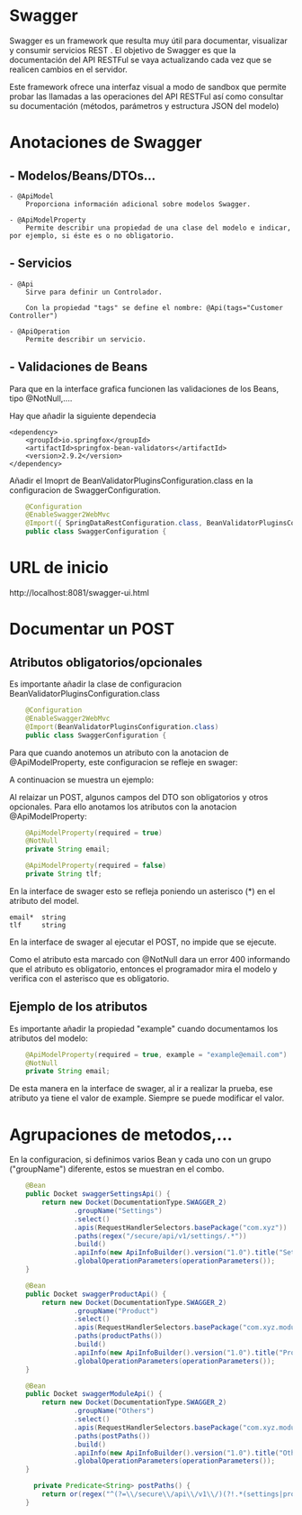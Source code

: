 # Swagger 
Swagger es un framework que resulta muy útil para documentar, visualizar y consumir servicios REST . El objetivo de Swagger es que la documentación del API RESTFul se vaya actualizando cada vez que se realicen cambios en el servidor.

Este framework ofrece una interfaz visual a modo de sandbox que permite probar las llamadas a las operaciones del API RESTFul así como consultar su documentación (métodos, parámetros y estructura JSON del modelo)

# Anotaciones de Swagger

## - Modelos/Beans/DTOs...

    - @ApiModel 
        Proporciona información adicional sobre modelos Swagger. 

    - @ApiModelProperty
        Permite describir una propiedad de una clase del modelo e indicar, por ejemplo, si éste es o no obligatorio.

## - Servicios

    - @Api
        Sirve para definir un Controlador.

        Con la propiedad "tags" se define el nombre: @Api(tags="Customer Controller")

    - @ApiOperation
        Permite describir un servicio.

## - Validaciones de Beans

Para que en la interface grafica funcionen las validaciones de los Beans, tipo @NotNull,....

Hay que añadir la siguiente dependecia

    <dependency>
        <groupId>io.springfox</groupId>
        <artifactId>springfox-bean-validators</artifactId>
        <version>2.9.2</version>
    </dependency>

Añadir el Imoprt de BeanValidatorPluginsConfiguration.class en la configuracion de SwaggerConfiguration.
```java
    @Configuration
    @EnableSwagger2WebMvc
    @Import({ SpringDataRestConfiguration.class, BeanValidatorPluginsConfiguration.class })
    public class SwaggerConfiguration {
```

# URL de inicio
http://localhost:8081/swagger-ui.html



# Documentar un POST

## Atributos obligatorios/opcionales 
Es importante añadir la clase de configuracion BeanValidatorPluginsConfiguration.class
```java
    @Configuration
    @EnableSwagger2WebMvc
    @Import(BeanValidatorPluginsConfiguration.class)
    public class SwaggerConfiguration {
```
Para que cuando anotemos un atributo con la anotacion de @ApiModelProperty, este configuracion se refleje en swager:

A continuacion se muestra un ejemplo:

Al relaizar un POST, algunos campos del DTO son obligatorios y otros opcionales. Para ello anotamos los atributos con la anotacion @ApiModelProperty:

```java
	@ApiModelProperty(required = true)
	@NotNull
	private String email;

	@ApiModelProperty(required = false)
	private String tlf;
```

En la interface de swager esto se refleja poniendo un asterisco (*) en el atributo del model. 

```
email*	string
tlf	    string
```

En la interface de swager al ejecutar el POST, no impide que se ejecute. 

Como el atributo esta marcado con @NotNull dara un error 400 informando que el atributo es obligatorio, entonces el programador mira el modelo y verifica con el asterisco que es obligatorio.

## Ejemplo de los atributos
Es importante añadir la propiedad "example" cuando documentamos los atributos del modelo:
```java
	@ApiModelProperty(required = true, example = "example@email.com")
	@NotNull
	private String email;
```
De esta manera en la interface de swager, al ir a realizar la prueba, ese atributo ya tiene el valor de example. Siempre se puede modificar el valor.

# Agrupaciones de metodos,...
En la configuracion, si definimos varios Bean y cada uno con un grupo ("groupName") diferente, estos se muestran en el combo.
```java
    @Bean
    public Docket swaggerSettingsApi() {
        return new Docket(DocumentationType.SWAGGER_2)
                .groupName("Settings")
                .select()
                .apis(RequestHandlerSelectors.basePackage("com.xyz"))
                .paths(regex("/secure/api/v1/settings/.*"))
                .build()
                .apiInfo(new ApiInfoBuilder().version("1.0").title("Settings API").build())
                .globalOperationParameters(operationParameters());
    }

    @Bean
    public Docket swaggerProductApi() {
        return new Docket(DocumentationType.SWAGGER_2)
                .groupName("Product")
                .select()
                .apis(RequestHandlerSelectors.basePackage("com.xyz.modules.v1"))
                .paths(productPaths())
                .build()
                .apiInfo(new ApiInfoBuilder().version("1.0").title("Product API").build())
                .globalOperationParameters(operationParameters());
    }

    @Bean
    public Docket swaggerModuleApi() {
        return new Docket(DocumentationType.SWAGGER_2)
                .groupName("Others")
                .select()
                .apis(RequestHandlerSelectors.basePackage("com.xyz.modules.v1"))
                .paths(postPaths())
                .build()
                .apiInfo(new ApiInfoBuilder().version("1.0").title("Other Modules API").build())
                .globalOperationParameters(operationParameters());
    }

      private Predicate<String> postPaths() {
        return or(regex("^(?=\\/secure\\/api\\/v1\\/)(?!.*(settings|products)).+\\/.*"));
    }
```